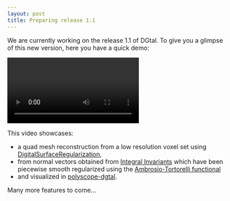 ```yaml
---
layout: post
title: Preparing release 1.1
---
```



We are currently working on the release 1.1 of DGtal. To give you a glimpse of this new version, here you have a quick demo:

![Video](../img/regularization.mov)


This video showcases:
* a quad mesh reconstruction from a low resolution voxel set using [DigitalSurfaceRegularization](https://dgtal-team.github.io/doc-nightly/moduleRegularization.html),
* from normal vectors obtained from [Integral Invariants](https://dgtal-team.github.io/doc-nightly/moduleIntegralInvariant.html) which have been piecewise smooth regularized using the [Ambrosio-Tortorelli functional](https://dgtal-team.github.io/doc-nightly/moduleGenericAT.html)
* and visualized in [polyscope-dgtal](https://github.com/dcoeurjo/polyscope-dgtal).

Many more features to come...



    
